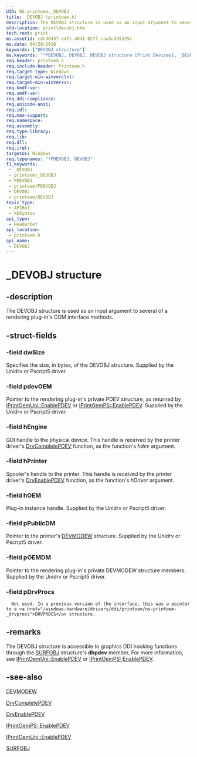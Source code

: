 ```yaml
---
UID: NS:printoem._DEVOBJ
title: _DEVOBJ (printoem.h)
description: The DEVOBJ structure is used as an input argument to several of a rendering plug-in's COM interface methods.
old-location: print\devobj.htm
tech.root: print
ms.assetid: cdcd0437-e4fc-4041-827f-caa3c435325c
ms.date: 04/20/2018
keywords: ["DEVOBJ structure"]
ms.keywords: "*PDEVOBJ, DEVOBJ, DEVOBJ structure [Print Devices], _DEVOBJ, print.devobj, print_unidrv-pscript_rendering_defda1bb-3862-4b55-a7bf-38b040667c97.xml, printoem/DEVOBJ"
req.header: printoem.h
req.include-header: Printoem.h
req.target-type: Windows
req.target-min-winverclnt: 
req.target-min-winversvr: 
req.kmdf-ver: 
req.umdf-ver: 
req.ddi-compliance: 
req.unicode-ansi: 
req.idl: 
req.max-support: 
req.namespace: 
req.assembly: 
req.type-library: 
req.lib: 
req.dll: 
req.irql: 
targetos: Windows
req.typenames: "*PDEVOBJ, DEVOBJ"
f1_keywords:
 - _DEVOBJ
 - printoem/_DEVOBJ
 - PDEVOBJ
 - printoem/PDEVOBJ
 - DEVOBJ
 - printoem/DEVOBJ
topic_type:
 - APIRef
 - kbSyntax
api_type:
 - HeaderDef
api_location:
 - printoem.h
api_name:
 - DEVOBJ
---
```


# _DEVOBJ structure


## -description

The DEVOBJ structure is used as an input argument to several of a rendering plug-in's COM interface methods.

## -struct-fields

### -field dwSize

Specifies the size, in bytes, of the DEVOBJ structure. Supplied by the Unidrv or Pscript5 driver.

### -field pdevOEM

Pointer to the rendering plug-in's private PDEV structure, as returned by <a href="/windows-hardware/drivers/ddi/prcomoem/nf-prcomoem-iprintoemuni-enablepdev">IPrintOemUni::EnablePDEV</a> or <a href="/windows-hardware/drivers/ddi/prcomoem/nf-prcomoem-iprintoemps-enablepdev">IPrintOemPS::EnablePDEV</a>. Supplied by the Unidrv or Pscript5 driver.

### -field hEngine

GDI handle to the physical device. This handle is received by the printer driver's <a href="/windows/win32/api/winddi/nf-winddi-drvcompletepdev">DrvCompletePDEV</a> function, as the function's <i>hdev</i> argument.

### -field hPrinter

Spooler's handle to the printer. This handle is received by the printer driver's <a href="/windows/win32/api/winddi/nf-winddi-drvenablepdev">DrvEnablePDEV</a> function, as the function's <i>hDriver</i> argument.

### -field hOEM

Plug-in instance handle. Supplied by the Unidrv or Pscript5 driver.

### -field pPublicDM

Pointer to the printer's <a href="/windows/win32/api/wingdi/ns-wingdi-devmodew">DEVMODEW</a> structure. Supplied by the Unidrv or Pscript5 driver.

### -field pOEMDM

Pointer to the rendering plug-in's private DEVMODEW structure members. Supplied by the Unidrv or Pscript5 driver.

### -field pDrvProcs

      Not used. In a previous version of the interface, this was a pointer to a <a href="/windows-hardware/drivers/ddi/printoem/ns-printoem-_drvprocs">DRVPROCS</a> structure.

## -remarks

The DEVOBJ structure is accessible to graphics DDI hooking functions through the <a href="/windows/win32/api/winddi/ns-winddi-surfobj">SURFOBJ</a> structure's <b>dhpdev</b> member. For more information, see <a href="/windows-hardware/drivers/ddi/prcomoem/nf-prcomoem-iprintoemuni-enablepdev">IPrintOemUni::EnablePDEV</a> or <a href="/windows-hardware/drivers/ddi/prcomoem/nf-prcomoem-iprintoemps-enablepdev">IPrintOemPS::EnablePDEV</a>.

## -see-also

<a href="/windows/win32/api/wingdi/ns-wingdi-devmodew">DEVMODEW</a>



<a href="/windows/win32/api/winddi/nf-winddi-drvcompletepdev">DrvCompletePDEV</a>



<a href="/windows/win32/api/winddi/nf-winddi-drvenablepdev">DrvEnablePDEV</a>



<a href="/windows-hardware/drivers/ddi/prcomoem/nf-prcomoem-iprintoemps-enablepdev">IPrintOemPS::EnablePDEV</a>



<a href="/windows-hardware/drivers/ddi/prcomoem/nf-prcomoem-iprintoemuni-enablepdev">IPrintOemUni::EnablePDEV</a>



<a href="/windows/win32/api/winddi/ns-winddi-surfobj">SURFOBJ</a>